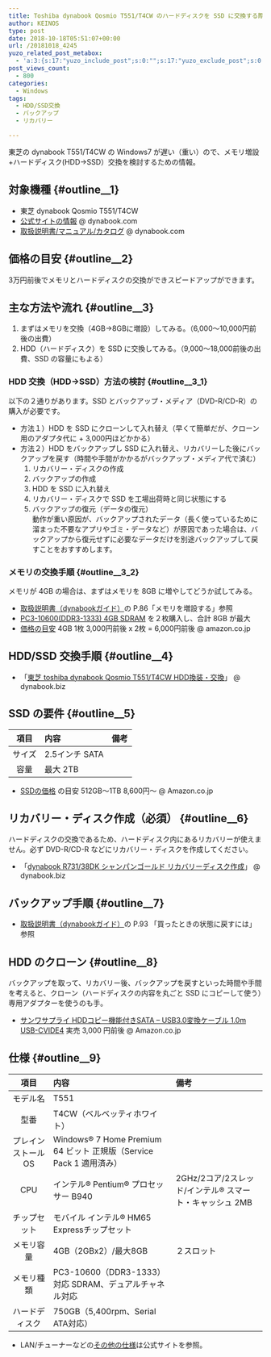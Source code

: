 ```yaml
---
title: Toshiba dynabook Qosmio T551/T4CW のハードディスクを SSD に交換する際の情報
author: KEINOS
type: post
date: 2018-10-18T05:51:07+00:00
url: /20181018_4245
yuzo_related_post_metabox:
  - 'a:3:{s:17:"yuzo_include_post";s:0:"";s:17:"yuzo_exclude_post";s:0:"";s:21:"yuzo_disabled_related";N;}'
post_views_count:
  - 800
categories:
  - Windows
tags:
  - HDD/SSD交換
  - バックアップ
  - リカバリー

---
```

東芝の dynabook T551/T4CW の Windows7 が遅い（重い）ので、メモリ増設+ハードディスク(HDD→SSD）交換を検討するための情報。

## 対象機種 {#outline__1}

  * 東芝 dynabook Qosmio T551/T4CW
  * [公式サイトの情報][1] @ dynabook.com
  * [取扱説明書/マニュアル/カタログ][2] @ dynabook.com

## 価格の目安 {#outline__2}

3万円前後でメモリとハードディスクの交換ができスピードアップができます。

## 主な方法や流れ {#outline__3}

  1. まずはメモリを交換（4GB→8GBに増設）してみる。（6,000〜10,000円前後の出費）
  2. HDD（ハードディスク）を SSD に交換してみる。（9,000〜18,000前後の出費、SSD の容量にもよる）

### HDD 交換（HDD→SSD）方法の検討 {#outline__3_1}

以下の２通りがあります。SSD とバックアップ・メディア（DVD-R/CD-R）の購入が必要です。

  * 方法１）HDD を SSD にクローンして入れ替え（早くて簡単だが、クローン用のアダプタ代に + 3,000円ほどかかる）
  * 方法２）HDD をバックアップし SSD に入れ替え、リカバリーした後にバックアップを戻す（時間や手間がかかるがバックアップ・メディア代で済む） 
      1. リカバリー・ディスクの作成
      2. バックアップの作成
      3. HDD を SSD に入れ替え
      4. リカバリー・ディスクで SSD を工場出荷時と同じ状態にする
      5. バックアップの復元（データの復元）  
        動作が重い原因が、バックアップされたデータ（長く使っているために溜まった不要なアプリやゴミ・データなど）が原因であった場合は、バックアップから復元せずに必要なデータだけを別途バックアップして戻すことをおすすめします。

### メモリの交換手順 {#outline__3_2}

メモリが 4GB の場合は、まずはメモリを 8GB に増やしてどうか試してみる。

  * [取扱説明書（dynabookガイド）][3]の P.86「メモリを増設する」参照
  * [PC3-10600(DDR3-1333) 4GB SDRAM][4] を２枚購入し、合計 8GB が最大
  * [価格の目安][5] 4GB 1枚 3,000円前後 x 2枚 = 6,000円前後 @ amazon.co.jp

## HDD/SSD 交換手順 {#outline__4}

  * 「[東芝 toshiba dynabook Qosmio T551/T4CW HDD換装・交換][6]」 @ dynabook.biz

## SSD の要件 {#outline__5}

| 項目  | 内容          | 備考 |
|:---:|:----------- |:-- |
| サイズ | 2.5インチ SATA |    |
| 容量  | 最大 2TB      |    |

  * [SSDの価格][7] の目安 512GB〜1TB 8,600円〜 @ Amazon.co.jp

## リカバリー・ディスク作成（必須） {#outline__6}

ハードディスクの交換であるため、ハードディスク内にあるリカバリーが使えません。必ず DVD-R/CD-R などにリカバリー・ディスクを作成してください。

  * 「[dynabook R731/38DK シャンパンゴールド リカバリーディスク作成][8]」 @ dynabook.biz

## バックアップ手順 {#outline__7}

  * [取扱説明書（dynabookガイド）][3]の P.93 「買ったときの状態に戻すには」参照

## HDD のクローン {#outline__8}

バックアップを取って、リカバリー後、バックアップを戻すといった時間や手間を考えると、クローン（ハードディスクの内容を丸ごと SSD にコピーして使う）専用アダプターを使うのも手。

  * [サンワサプライ HDDコピー機能付きSATA &#8211; USB3.0変換ケーブル 1.0m USB-CVIDE4][9] 実売 3,000 円前後 @ Amazon.co.jp

## 仕様 {#outline__9}

|     項目     | 内容                                                      | 備考                                   |
|:----------:|:------------------------------------------------------- |:------------------------------------ |
|    モデル名    | T551                                                    |                                      |
|     型番     | T4CW（ベルベッティホワイト）                                        |                                      |
| プレインストールOS | Windows® 7 Home Premium 64 ビット 正規版（Service Pack 1 適用済み） |                                      |
|    CPU     | インテル® Pentium® プロセッサー B940                              | 2GHz/2コア/2スレッド/インテル® スマート・キャッシュ 2MB| |
|   チップセット   | モバイル インテル® HM65 Expressチップセット                           |                                      |
|   メモリ容量    | 4GB（2GBx2）/最大8GB                                        | ２スロット                                |
|   メモリ種類    | PC3-10600（DDR3-1333）対応 SDRAM、デュアルチャネル対応                 |                                      |
|  ハードディスク   | 750GB（5,400rpm、Serial ATA対応）                            |                                      |

  * LAN/チューナーなどの[その他の仕様][10]は公式サイトを参照。

 [1]: https://dynabook.com/pc/catalog/d_qosmio/110516t551/index_j.htm
 [2]: https://dynabook.com/pc/catalog/d_qosmio/110516t551/manupdf.htm
 [3]: https://dynabook.com/pc/catalog/d_qosmio/manupdf/gx1c000ve210.pdf
 [4]: https://www.google.co.jp/search?q=DDR3-1333+PC3-10600+4GB+SDRAM
 [5]: https://www.amazon.co.jp/s/ref=sr_nr_p_72_0?fst=as%3Aoff&rh=n%3A2127209051%2Cn%3A2151901051%2Cn%3A2151941051%2Ck%3ADDR3-1333+PC3-10600+4GB+SDRAM%2Cp_n_feature_fifteen_browse-bin%3A2510057051%2Cp_72%3A2150400051&keywords=DDR3-1333+PC3-10600+4GB+SDRAM&ie=UTF8&qid=1539841056&rnid=2150399051
 [6]: http://dynabook.biz/hdd/5336/
 [7]: https://www.amazon.co.jp/s/ref=sr_st_price-asc-rank?fst=as%3Aoff&rh=n%3A2127209051%2Cn%3A!2127210051%2Cn%3A2151901051%2Cn%3A2151936051%2Cp_n_feature_eight_browse-bin%3A2226531051%2Cp_n_feature_five_browse-bin%3A3433220051%2Cp_72%3A2150400051&qid=1539840341&__mk_ja_JP=%E3%82%AB%E3%82%BF%E3%82%AB%E3%83%8A&bbn=2151936051&sort=price-asc-rank
 [8]: http://dynabook.biz/recovery/2077/
 [9]: https://www.amazon.co.jp/exec/obidos/ASIN/B00GXSG4T4/
 [10]: https://dynabook.com/pc/catalog/d_qosmio/110516t551/spec.htm